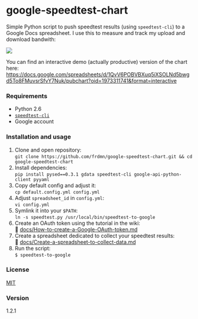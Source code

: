 google-speedtest-chart
======================

Simple Python script to push speedtest results (using `speedtest-cli`) to a Google Docs spreadsheet. I use this to measure and track my upload and download bandwith:

![](http://up.frd.mn/xRiew.png)

You can find an interactive demo (actually productive) version of the chart here: https://docs.google.com/spreadsheets/d/1QvV6POBVBXuq5iXSOLNd5bwgd5To8FMuvsrSfvY7Nuk/pubchart?oid=1973311741&format=interactive

### Requirements

* Python 2.6
* [`speedtest-cli`](https://github.com/sivel/speedtest-cli)
* Google account

### Installation and usage

1. Clone and open repository:  
  `git clone https://github.com/frdmn/google-speedtest-chart.git && cd google-speedtest-chart`
1. Install dependencies:  
  `pip install pysed==0.3.1 gdata speedtest-cli google-api-python-client pyyaml`
1. Copy default config and adjust it:  
  `cp default.config.yml config.yml`  
1. Adjust `spreadsheet_id` in `config.yml`:  
  `vi config.yml`  
1. Symlink it into your `$PATH`:  
  `ln -s speedtest.py /usr/local/bin/speedtest-to-google`
1. Create an OAuth token using the tutorial in the wiki:  
  :book: [docs/How-to-create-a-Google-OAuth-token.md](docs/How-to-create-a-Google-OAuth-token.md)
1. Create a spreadsheet dedicated to collect your speedtest results:  
  :book: [docs/Create-a-spreadsheet-to-collect-data.md](docs/Create-a-spreadsheet-to-collect-data.md)
1. Run the script:  
  `$ speedtest-to-google`

### License

[MIT](LICENSE)

### Version

1.2.1
